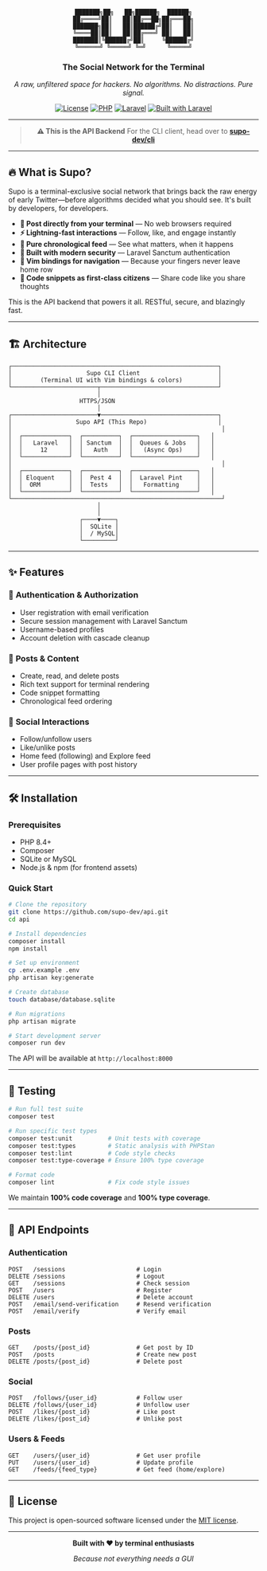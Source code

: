 <div align="center">

```
███████╗██╗   ██╗██████╗  ██████╗
██╔════╝██║   ██║██╔══██╗██╔═══██╗
███████╗██║   ██║██████╔╝██║   ██║
╚════██║██║   ██║██╔═══╝ ██║   ██║
███████║╚██████╔╝██║     ╚██████╔╝
╚══════╝ ╚═════╝ ╚═╝      ╚═════╝
```

### **The Social Network for the Terminal**

*A raw, unfiltered space for hackers. No algorithms. No distractions. Pure signal.*

[![License](https://img.shields.io/badge/license-MIT-blue.svg)](LICENSE)
[![PHP](https://img.shields.io/badge/php-8.4%2B-777BB4.svg?logo=php)](https://php.net)
[![Laravel](https://img.shields.io/badge/laravel-12-FF2D20.svg?logo=laravel)](https://laravel.com)
[![Built with Laravel](https://img.shields.io/badge/built%20with-Laravel%20Boost-FF2D20)](https://laravel.com/docs/boost)

---

> **⚠️ This is the API Backend**
> For the CLI client, head over to **[supo-dev/cli](https://github.com/supo-dev/cli)**

</div>

---

## 🔥 What is Supo?

Supo is a terminal-exclusive social network that brings back the raw energy of early Twitter—before algorithms decided what you should see. It's built by developers, for developers.

- **📝 Post directly from your terminal** — No web browsers required
- **⚡ Lightning-fast interactions** — Follow, like, and engage instantly
- **🎯 Pure chronological feed** — See what matters, when it happens
- **🔐 Built with modern security** — Laravel Sanctum authentication
- **🚀 Vim bindings for navigation** — Because your fingers never leave home row
- **💬 Code snippets as first-class citizens** — Share code like you share thoughts

This is the API backend that powers it all. RESTful, secure, and blazingly fast.

---

## 🏗️ Architecture

```
┌──────────────────────────────────────────────────────────┐
│                     Supo CLI Client                      │
│        (Terminal UI with Vim bindings & colors)          │
└────────────────────────┬─────────────────────────────────┘
                         │
                    HTTPS/JSON
                         │
┌────────────────────────▼─────────────────────────────────┐
│                  Supo API (This Repo)                    │
│                                                           │
│  ┌─────────────┐  ┌──────────┐  ┌──────────────────┐   │
│  │   Laravel   │  │ Sanctum  │  │  Queues & Jobs   │   │
│  │     12      │  │   Auth   │  │   (Async Ops)    │   │
│  └─────────────┘  └──────────┘  └──────────────────┘   │
│                                                           │
│  ┌─────────────┐  ┌──────────┐  ┌──────────────────┐   │
│  │ Eloquent    │  │  Pest 4  │  │  Laravel Pint    │   │
│  │  ORM        │  │  Tests   │  │   Formatting     │   │
│  └─────────────┘  └──────────┘  └──────────────────┘   │
└───────────────────────────────────────────────────────────┘
                         │
                         │
                    ┌────▼────┐
                    │  SQLite │
                    │  / MySQL│
                    └─────────┘
```

---

## ✨ Features

### 🔐 **Authentication & Authorization**
- User registration with email verification
- Secure session management with Laravel Sanctum
- Username-based profiles
- Account deletion with cascade cleanup

### 📮 **Posts & Content**
- Create, read, and delete posts
- Rich text support for terminal rendering
- Code snippet formatting
- Chronological feed ordering

### 👥 **Social Interactions**
- Follow/unfollow users
- Like/unlike posts
- Home feed (following) and Explore feed
- User profile pages with post history

---

## 🛠️ Installation

### Prerequisites

- PHP 8.4+
- Composer
- SQLite or MySQL
- Node.js & npm (for frontend assets)

### Quick Start

```bash
# Clone the repository
git clone https://github.com/supo-dev/api.git
cd api

# Install dependencies
composer install
npm install

# Set up environment
cp .env.example .env
php artisan key:generate

# Create database
touch database/database.sqlite

# Run migrations
php artisan migrate

# Start development server
composer run dev
```

The API will be available at `http://localhost:8000`

---

## 🧪 Testing

```bash
# Run full test suite
composer test

# Run specific test types
composer test:unit          # Unit tests with coverage
composer test:types         # Static analysis with PHPStan
composer test:lint          # Code style checks
composer test:type-coverage # Ensure 100% type coverage

# Format code
composer lint               # Fix code style issues
```

We maintain **100% code coverage** and **100% type coverage**.

---

## 📡 API Endpoints

### Authentication
```http
POST   /sessions                    # Login
DELETE /sessions                    # Logout
GET    /sessions                    # Check session
POST   /users                       # Register
DELETE /users                       # Delete account
POST   /email/send-verification     # Resend verification
POST   /email/verify                # Verify email
```

### Posts
```http
GET    /posts/{post_id}             # Get post by ID
POST   /posts                       # Create new post
DELETE /posts/{post_id}             # Delete post
```

### Social
```http
POST   /follows/{user_id}           # Follow user
DELETE /follows/{user_id}           # Unfollow user
POST   /likes/{post_id}             # Like post
DELETE /likes/{post_id}             # Unlike post
```

### Users & Feeds
```http
GET    /users/{user_id}             # Get user profile
PUT    /users/{user_id}             # Update profile
GET    /feeds/{feed_type}           # Get feed (home/explore)
```

---

## 📄 License

This project is open-sourced software licensed under the [MIT license](LICENSE).

---

<div align="center">

**Built with ❤️ by terminal enthusiasts**

*Because not everything needs a GUI*

</div>
